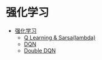 # 强化学习

* [强化学习](README.md)
    * [Q Learning & Sarsa(lambda)](Q_Learning_and_Sarsa_lambda.md)
    * [DQN](DQN.md)
    * [Double DQN](Double_DQN.md)
